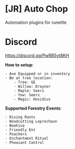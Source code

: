 # [JR] Auto Chop

Automation plugins for runelite

# Discord

https://discord.gg/PwRB5yt8KH

**How to setup**:

    - Axe Equipped or in inventory
    - Be at tree location:
        - Tree: GE
        - Willow: Draynor
        - Maple: Seers
        - Yew: Seers
        - Magic: Hosidius

**Supported Forestry Events**:

    - Rising Roots
    - Woodcutting Leprechaun
    - Beehive
    - Friendly Ent
    - Poachers
    - Enchantment Ritual
    - Pheasant Control